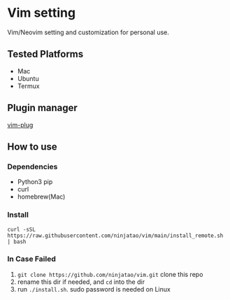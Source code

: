 # Vim setting

Vim/Neovim setting and customization for personal use.

## Tested Platforms

- Mac
- Ubuntu
- Termux

## Plugin manager

[vim-plug](http://github.com/junegunn/vim-plug)

## How to use

### Dependencies

- Python3 pip
- curl
- homebrew(Mac)

### Install

``` shell
curl -sSL https://raw.githubusercontent.com/ninjatao/vim/main/install_remote.sh | bash
```

### In Case Failed

1. `git clone https://github.com/ninjatao/vim.git` clone this repo
1. rename this dir if needed, and `cd` into the dir
1. run `./install.sh`. sudo password is needed on Linux
